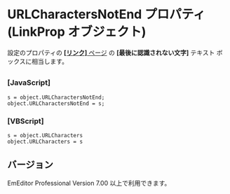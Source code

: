 # URLCharactersNotEnd プロパティ (LinkProp オブジェクト)

設定のプロパティの [**\[リンク\]** ページ](../../dlg/properties/link/index) の **\[最後に認識されない文字\]** テキスト ボックスに相当します。

## 

### \[JavaScript\]

```
s = object.URLCharactersNotEnd;
object.URLCharactersNotEnd = s;
```

### \[VBScript\]

```
s = object.URLCharacters
object.URLCharacters = s
```

## バージョン

EmEditor Professional Version 7.00 以上で利用できます。
